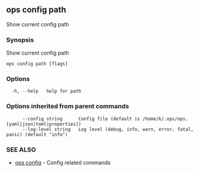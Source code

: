 ## ops config path

Show current config path

### Synopsis

Show current config path

```
ops config path [flags]
```

### Options

```
  -h, --help   help for path
```

### Options inherited from parent commands

```
      --config string      Config file (default is /home/k/.ops/ops.[yaml|json|toml|properties])
      --log-level string   Log level (debug, info, warn, error, fatal, panic) (default "info")
```

### SEE ALSO

* [ops config](ops_config.md)	 - Config related commands

